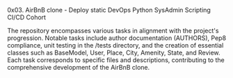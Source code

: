 0x03. AirBnB clone - Deploy static DevOps Python SysAdmin Scripting CI/CD Cohort

The repository encompasses various tasks in alignment with the project's progression. Notable tasks include author documentation (AUTHORS), Pep8 compliance, unit testing in the /tests directory, and the creation of essential classes such as BaseModel, User, Place, City, Amenity, State, and Review. Each task corresponds to specific files and descriptions, contributing to the comprehensive development of the AirBnB clone.
